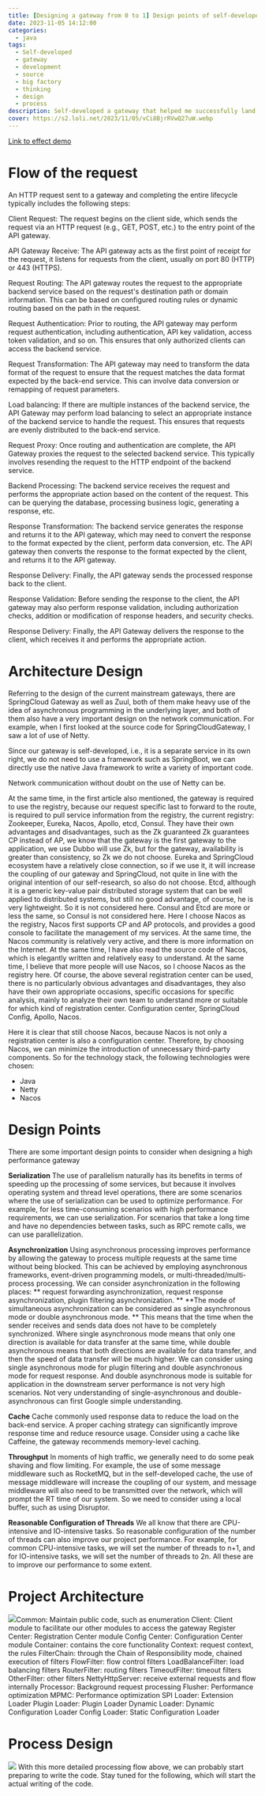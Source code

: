 ```yaml
---
title: [Designing a gateway from 0 to 1] Design points of self-developed gateway and architectural design
date: 2023-11-05 14:12:00
categories: 
  - java
tags: 
  - Self-developed
  - gateway
  - development
  - source
  - big factory
  - thinking
  - design
  - process
description: Self-developed a gateway that helped me successfully land a big factory. This is a complete set of my complete design out of a gateway from 0 to 1, the information contains the thinking process, flow charts, source code and other kinds of information.
cover: https://s2.loli.net/2023/11/05/vCi8BjrRVwQ27uW.webp
---
```

[Link to effect demo](https://www.bilibili.com/video/BV1eC4y1n73c/?vd_source=1d4d63e205b3ad352b4771f87295d16d#reply747752344)

# Flow of the request

An HTTP request sent to a gateway and completing the entire lifecycle typically includes the following steps:

Client Request: The request begins on the client side, which sends the request via an HTTP request (e.g., GET, POST, etc.) to the entry point of the API gateway.

API Gateway Receive: The API gateway acts as the first point of receipt for the request, it listens for requests from the client, usually on port 80 (HTTP) or 443 (HTTPS).

Request Routing: The API gateway routes the request to the appropriate backend service based on the request's destination path or domain information. This can be based on configured routing rules or dynamic routing based on the path in the request.

Request Authentication: Prior to routing, the API gateway may perform request authentication, including authentication, API key validation, access token validation, and so on. This ensures that only authorized clients can access the backend service.

Request Transformation: The API gateway may need to transform the data format of the request to ensure that the request matches the data format expected by the back-end service. This can involve data conversion or remapping of request parameters.

Load balancing: If there are multiple instances of the backend service, the API Gateway may perform load balancing to select an appropriate instance of the backend service to handle the request. This ensures that requests are evenly distributed to the back-end service.

Request Proxy: Once routing and authentication are complete, the API Gateway proxies the request to the selected backend service. This typically involves resending the request to the HTTP endpoint of the backend service.

Backend Processing: The backend service receives the request and performs the appropriate action based on the content of the request. This can be querying the database, processing business logic, generating a response, etc.

Response Transformation: The backend service generates the response and returns it to the API gateway, which may need to convert the response to the format expected by the client, perform data conversion, etc. The API gateway then converts the response to the format expected by the client, and returns it to the API gateway.

Response Delivery: Finally, the API gateway sends the processed response back to the client.

Response Validation: Before sending the response to the client, the API gateway may also perform response validation, including authorization checks, addition or modification of response headers, and security checks.

Response Delivery: Finally, the API Gateway delivers the response to the client, which receives it and performs the appropriate action.

# Architecture Design

Referring to the design of the current mainstream gateways, there are SpringCloud Gateway as well as Zuul, both of them make heavy use of the idea of asynchronous programming in the underlying layer, and both of them also have a very important design on the network communication. For example, when I first looked at the source code for SpringCloudGateway, I saw a lot of use of Netty.

Since our gateway is self-developed, i.e., it is a separate service in its own right, we do not need to use a framework such as SpringBoot, we can directly use the native Java framework to write a variety of important code.

Network communication without doubt on the use of Netty can be.

At the same time, in the first article also mentioned, the gateway is required to use the registry, because our request specific last to forward to the route, is required to pull service information from the registry, the current registry: Zookeeper, Eureka, Nacos, Apollo, etcd, Consul. They have their own advantages and disadvantages, such as the Zk guaranteed Zk guarantees CP instead of AP, we know that the gateway is the first gateway to the application, we use Dubbo will use Zk, but for the gateway, availability is greater than consistency, so Zk we do not choose. Eureka and SpringCloud ecosystem have a relatively close connection, so if we use it, it will increase the coupling of our gateway and SpringCloud, not quite in line with the original intention of our self-research, so also do not choose. Etcd, although it is a generic key-value pair distributed storage system that can be well applied to distributed systems, but still no good advantage, of course, he is very lightweight. So it is not considered here. Consul and Etcd are more or less the same, so Consul is not considered here. Here I choose Nacos as the registry, Nacos first supports CP and AP protocols, and provides a good console to facilitate the management of my services. At the same time, the Nacos community is relatively very active, and there is more information on the Internet. At the same time, I have also read the source code of Nacos, which is elegantly written and relatively easy to understand. At the same time, I believe that more people will use Nacos, so I choose Nacos as the registry here. Of course, the above several registration center can be used, there is no particularly obvious advantages and disadvantages, they also have their own appropriate occasions, specific occasions for specific analysis, mainly to analyze their own team to understand more or suitable for which kind of registration center. Configuration center, SpringCloud Config, Apollo, Nacos.

Here it is clear that still choose Nacos, because Nacos is not only a registration center is also a configuration center. Therefore, by choosing Nacos, we can minimize the introduction of unnecessary third-party components. So for the technology stack, the following technologies were chosen:

* Java
* Netty
* Nacos

# Design Points

There are some important design points to consider when designing a high performance gateway

**Serialization** The use of parallelism naturally has its benefits in terms of speeding up the processing of some services, but because it involves operating system and thread level operations, there are some scenarios where the use of serialization can be used to optimize performance. For example, for less time-consuming scenarios with high performance requirements, we can use serialization. For scenarios that take a long time and have no dependencies between tasks, such as RPC remote calls, we can use parallelization.

**Asynchronization** Using asynchronous processing improves performance by allowing the gateway to process multiple requests at the same time without being blocked. This can be achieved by employing asynchronous frameworks, event-driven programming models, or multi-threaded/multi-process processing. We can consider asynchronization in the following places: ** request forwarding asynchronization, request response asynchronization, plugin filtering asynchronization. ** **The mode of simultaneous asynchronization can be considered as single asynchronous mode or double asynchronous mode. ** This means that the time when the sender receives and sends data does not have to be completely synchronized. Where single asynchronous mode means that only one direction is available for data transfer at the same time, while double asynchronous means that both directions are available for data transfer, and then the speed of data transfer will be much higher. We can consider using single asynchronous mode for plugin filtering and double asynchronous mode for request response. And double asynchronous mode is suitable for application in the downstream server performance is not very high scenarios. Not very understanding of single-asynchronous and double-asynchronous can first Google simple understanding.

**Cache** Cache commonly used response data to reduce the load on the back-end service. A proper caching strategy can significantly improve response time and reduce resource usage. Consider using a cache like Caffeine, the gateway recommends memory-level caching.

**Throughput** In moments of high traffic, we generally need to do some peak shaving and flow limiting. For example, the use of some message middleware such as RocketMQ, but in the self-developed cache, the use of message middleware will increase the coupling of our system, and message middleware will also need to be transmitted over the network, which will prompt the RT time of our system. So we need to consider using a local buffer, such as using Disruptor.

**Reasonable Configuration of Threads** We all know that there are CPU-intensive and IO-intensive tasks. So reasonable configuration of the number of threads can also improve our project performance. For example, for common CPU-intensive tasks, we will set the number of threads to n+1, and for IO-intensive tasks, we will set the number of threads to 2n. All these are to improve our performance to some extent.

# Project Architecture

![](https://s2.loli.net/2023/11/05/Wzr2ol56HwbCMhg.webp)Common: Maintain public code, such as enumeration Client: Client module to facilitate our other modules to access the gateway Register Center: Registration Center module Config Center: Configuration Center module Container: contains the core functionality Context: request context, the rules FilterChain: through the Chain of Responsibility mode, chained execution of filters FlowFilter: flow control filters LoadBalanceFilter: load balancing filters RouterFilter: routing filters TimeoutFilter: timeout filters OtherFilter: other filters NettyHttpServer: receive external requests and flow internally Processor: Background request processing Flusher: Performance optimization MPMC: Performance optimization SPI Loader: Extension Loader Plugin Loader: Plugin Loader Dynamic Loader: Dynamic Configuration Loader Config Loader: Static Configuration Loader

# Process Design

![](https://s2.loli.net/2023/11/05/HQR8lWBUiXmfMTK.webp) With this more detailed processing flow above, we can probably start preparing to write the code. Stay tuned for the following, which will start the actual writing of the code.
